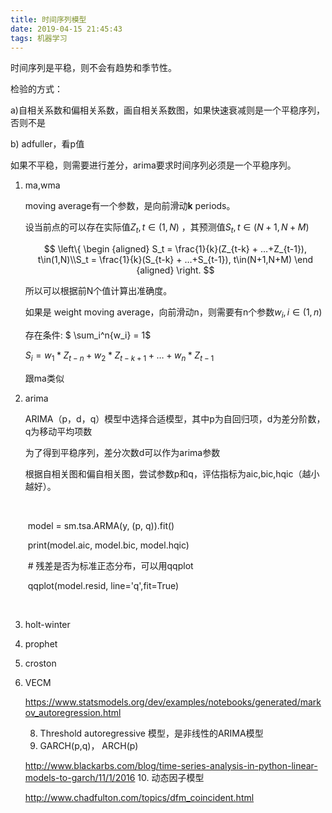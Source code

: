 ```yaml
---
title: 时间序列模型
date: 2019-04-15 21:45:43
tags: 机器学习
---
```

时间序列是平稳，则不会有趋势和季节性。

检验的方式：

a)自相关系数和偏相关系数，画自相关系数图，如果快速衰减则是一个平稳序列，否则不是

b) adfuller，看p值

如果不平稳，则需要进行差分，arima要求时间序列必须是一个平稳序列。



1. ma,wma

   moving average有一个参数，是向前滑动**k** periods。

   设当前点的可以存在实际值$Z_t,t \in(1,N)$ ，其预测值$S_t,  t\in(N+1, N+M)$

   

   $$ \left\{   \begin {aligned} S_t = \frac{1}{k}(Z_{t-k} + …+Z_{t-1}), t\in(1,N)\\S_t = \frac{1}{k}(S_{t-k} + …+S_{t-1}), t\in(N+1,N+M)  \end {aligned}   \right. $$

   所以可以根据前N个值计算出准确度。

   

   如果是 weight moving average，向前滑动n，则需要有n个参数$w_i, i\in(1,n)$

   存在条件: $ \sum_i^n{w_i} = 1$

   $S_i = w_1* Z_{t-n} + w_2* Z_{t-k+1} + …+w_n* Z_{t-1}$

   跟ma类似

   

2. arima

   ARIMA（p，d，q）模型中选择合适模型，其中p为自回归项，d为差分阶数，q为移动平均项数

   为了得到平稳序列，差分次数d可以作为arima参数

   根据自相关图和偏自相关图，尝试参数p和q，评估指标为aic,bic,hqic（越小越好）。

   ​	

   ​	model = sm.tsa.ARMA(y, (p, q)).fit()

   ​	print(model.aic, model.bic, model.hqic)

   ​	# 残差是否为标准正态分布，可以用qqplot

   ​	qqplot(model.resid, line='q',fit=True)

   

   ​	

3. holt-winter

4. prophet

5. croston

6. VECM
   <!-- 
   预测模型，向量的预测模型，通常可以对多个有类似趋势的时序一起预测

   

利用他们的相关性，互项挟制着运动的信息，来预测
    -->
    <https://www.statsmodels.org/dev/generated/statsmodels.tsa.vector_ar.vecm.VECM.html>

7. 马尔科夫过程，非线性模型
<!--，用于捕捉一些大行情的转移。举个例子，预测GDP的增长率，会有隐藏层的经济周期作为影响（衰退期，增长期循环出现），这里就把这个隐藏的过程用马尔科夫过程来描述，借助对隐藏层的刻画来帮助预测表面的GDP。零售品的预测，也有一些底层的比如消费旺季、淡季这种，人为划定很主观，让模型自己给你识别，

横截面扩充sku维度来增加信息。Markov那个是非线性，自己训练自己的历史，但是能识别什么时候需要参数调整
-->
<https://www.statsmodels.org/dev/examples/notebooks/generated/markov_autoregression.html>

8. Threshold autoregressive 模型，是非线性的ARIMA模型
<!--
能识别threshold的这种，这个很像markov非线性那个，是通过历史（可观测的销量）值判定模型发生改变了，也就是一段时间是模型1，一段时间是模型2，来回改变，这样比一成不变的arima要灵活
-->
9. GARCH(p,q)， ARCH(p)
<!--根据历史销量预测未来的标准差，

GARCH(p,q)， ARCH(p)看这两部分就行
-->
<http://www.blackarbs.com/blog/time-series-analysis-in-python-linear-models-to-garch/11/1/2016>
10. 动态因子模型
<!--看下这个：动态因子模型，Stock and Watson 那个很著名，着可以多个sku一起训练，找到他们共同的影响因子，降低维度， 用因子预测sku销量
-->
<http://www.chadfulton.com/topics/dfm_coincident.html>

